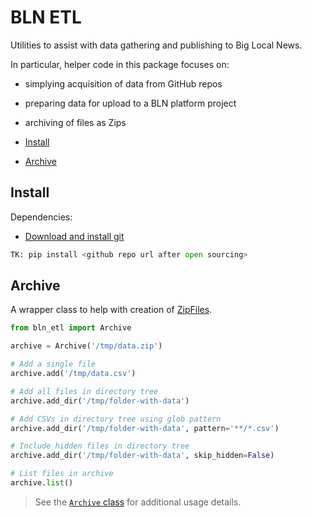 # BLN ETL

Utilities to assist with data gathering and publishing to Big Local News.

In particular, helper code in this package focuses on:

- simplying acquisition of data from GitHub repos
- preparing data for upload to a BLN platform project
- archiving of files as Zips

- [Install](#install)
- [Archive](#archive)

## Install

Dependencies:

* [Download and install git](https://git-scm.com/downloads)

```python
TK: pip install <github repo url after open sourcing>
```

## Archive

A wrapper class to help with creation of [ZipFiles][].

[ZipFiles]: https://docs.python.org/3/library/zipfile.html#zipfile.ZipFile.getinfo

```python
from bln_etl import Archive

archive = Archive('/tmp/data.zip')

# Add a single file
archive.add('/tmp/data.csv')

# Add all files in directory tree
archive.add_dir('/tmp/folder-with-data')

# Add CSVs in directory tree using glob pattern
archive.add_dir('/tmp/folder-with-data', pattern='**/*.csv')

# Include hidden files in directory tree
archive.add_dir('/tmp/folder-with-data', skip_hidden=False)

# List files in archive
archive.list()
```

> See the [`Archive` class][] for additional usage details.

[`Archive` class]: https://github.com/biglocalnews/bln-etl/blob/1cc80233d79b9ec9d091f8b46fd27510c8b59ec4/bln_etl/archive.py#L8
